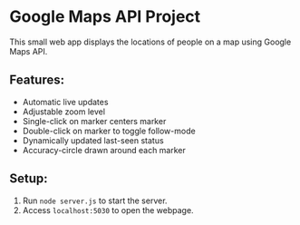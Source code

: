 # Google Maps API Project

This small web app displays the locations of people on a map using Google Maps API.

## Features:
* Automatic live updates
* Adjustable zoom level
* Single-click on marker centers marker
* Double-click on marker to toggle follow-mode
* Dynamically updated last-seen status
* Accuracy-circle drawn around each marker

## Setup:
1. Run `node server.js` to start the server.
2. Access `localhost:5030` to open the webpage.
